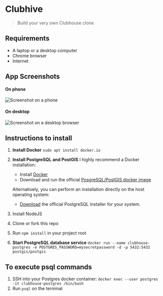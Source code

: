 # Clubhive

> Build your very own Clubhouse clone

## Requirements

- A laptop or a desktop computer
- Chrome browser
- Internet

## App Screenshots

#### On phone
![Screenshot on a phone](/public/images/clubhive-mobile.png)

#### On desktop
![Screenshot on a desktop browser](/public/images/clubhive-web.png)

## Instructions to install

1. **Install Docker**
    `sudo apt install docker.io`

2. **Install PostgreSQL and PostGIS**
I highly recommend a Docker installation:
    - Install [Docker](https://docs.docker.com/get-docker/)
    - Download and run the official [PosgreSQL/PostGIS docker image](https://registry.hub.docker.com/r/postgis/postgis/)

    Alternatively, you can perform an installation directly on the host operating system:
    - [Download](https://www.postgresql.org/download/) the official PostgreSQL installer for your system.

3. Install NodeJS
4. Clone or fork this repo
5. Run `npm install` in your project root
6. **Start PostgreSQL database service**
    `docker run --name clubhouse-postgres -e POSTGRES_PASSWORD=mysecretpassword -d -p 5432:5432 postgis/postgis`

## To execute psql commands
1. SSH into your Postgres docker container: `docker exec --user postgres -it clubhouse-postgres /bin/bash`
2. Run `psql` on the terminal 